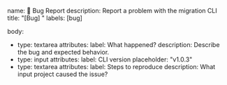 name: 🐛 Bug Report
description: Report a problem with the migration CLI
title: "[Bug] <short description>"
labels: [bug]

body:
  - type: textarea
    attributes:
      label: What happened?
      description: Describe the bug and expected behavior.
  - type: input
    attributes:
      label: CLI version
      placeholder: "v1.0.3"
  - type: textarea
    attributes:
      label: Steps to reproduce
      description: What input project caused the issue?
